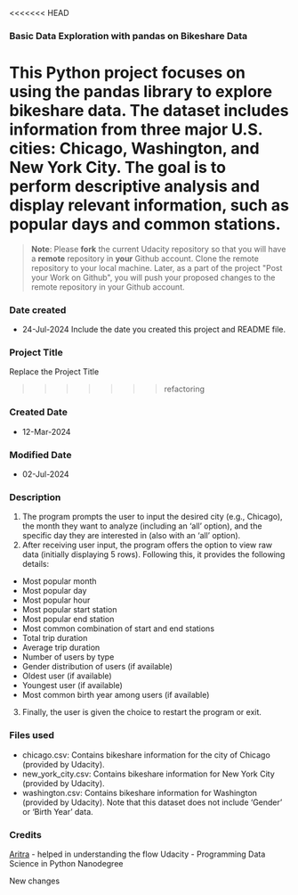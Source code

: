 <<<<<<< HEAD
### Basic Data Exploration with pandas on Bikeshare Data
This Python project focuses on using the pandas library to explore bikeshare data. The dataset includes information from three major U.S. cities: Chicago, Washington, and New York City. The goal is to perform descriptive analysis and display relevant information, such as popular days and common stations.
=======
>**Note**: Please **fork** the current Udacity repository so that you will have a **remote** repository in **your** Github account. Clone the remote repository to your local machine. Later, as a part of the project "Post your Work on Github", you will push your proposed changes to the remote repository in your Github account.

### Date created
- 24-Jul-2024
Include the date you created this project and README file.

### Project Title
Replace the Project Title
>>>>>>> refactoring

### Created Date 
- 12-Mar-2024
### Modified Date
- 02-Jul-2024
### Description
1. The program prompts the user to input the desired city (e.g., Chicago), the month they want to analyze (including an ‘all’ option), and the specific day they are interested in (also with an ‘all’ option).
2. After receiving user input, the program offers the option to view raw data (initially displaying 5 rows). Following this, it provides the following details:
 - Most popular month
 - Most popular day
 - Most popular hour
 - Most popular start station
 - Most popular end station
 - Most common combination of start and end stations
 - Total trip duration
 - Average trip duration
 - Number of users by type
 - Gender distribution of users (if available)
 - Oldest user (if available)
 - Youngest user (if available)
 - Most common birth year among users (if available)
3. Finally, the user is given the choice to restart the program or exit.

### Files used
 - chicago.csv: Contains bikeshare information for the city of Chicago (provided by Udacity).
 - new_york_city.csv: Contains bikeshare information for New York City (provided by Udacity).
 - washington.csv: Contains bikeshare information for Washington (provided by Udacity). Note that this dataset does not include ‘Gender’ or ‘Birth Year’ data.

### Credits
[Aritra](https://github.com/Aritra96/bikeshare-project) - helped in understanding the flow
Udacity - Programming Data Science in Python Nanodegree 

New changes